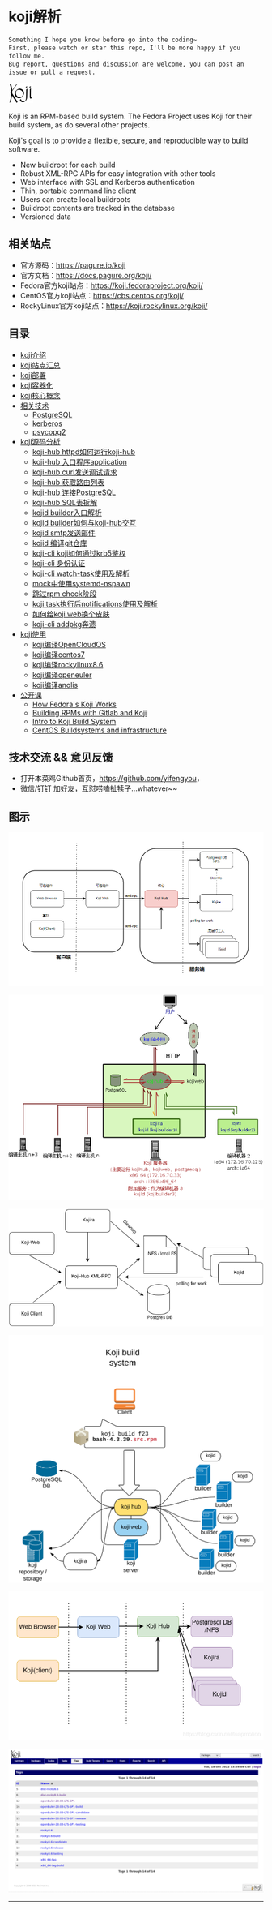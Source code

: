 # koji解析

```
Something I hope you know before go into the coding~
First, please watch or star this repo, I'll be more happy if you follow me.
Bug report, questions and discussion are welcome, you can post an issue or pull a request.
```

![20220806_231000_79](image/20220806_231000_79.png)

Koji is an RPM-based build system. The Fedora Project uses Koji for their build system, as do several other projects.

Koji's goal is to provide a flexible, secure, and reproducible way to build software.


* New buildroot for each build
* Robust XML-RPC APIs for easy integration with other tools
* Web interface with SSL and Kerberos authentication
* Thin, portable command line client
* Users can create local buildroots
* Buildroot contents are tracked in the database
* Versioned data


## 相关站点

* 官方源码：<https://pagure.io/koji>
* 官方文档：<https://docs.pagure.org/koji/>
* Fedora官方koji站点：<https://koji.fedoraproject.org/koji/>
* CentOS官方koji站点：<https://cbs.centos.org/koji/>
* RockyLinux官方koji站点：<https://koji.rockylinux.org/koji/>

## 目录

* [koji介绍](docs/koji介绍.md)
* [koji站点汇总](docs/koji站点汇总.md)
* [koji部署](docs/koji部署.md)
* [koji容器化](docs/koji容器化.md)
* [koji核心概念](docs/koji核心概念.md)
* [相关技术](docs/相关技术.md)
    * [PostgreSQL](docs/相关技术/PostgreSQL.md)
    * [kerberos](docs/相关技术/kerberos.md)
    * [psycopg2](docs/相关技术/psycopg2.md)
* [koji源码分析](docs/koji源码分析.md)
    * [koji-hub httpd如何运行koji-hub](docs/koji源码分析/httpd如何运行koji-hub.md)
    * [koji-hub 入口程序application](docs/koji源码分析/入口程序application.md)
    * [koji-hub curl发送调试请求](docs/koji源码分析/curl发送调试请求.md)
    * [koji-hub 获取路由列表](docs/koji源码分析/获取路由列表.md)
    * [koji-hub 连接PostgreSQL](docs/koji源码分析/连接PostgreSQL.md)
    * [koji-hub SQL表拆解](docs/koji源码分析/SQL表拆解.md)
    * [kojid builder入口解析](docs/koji源码分析/builder入口解析.md)
    * [kojid builder如何与koji-hub交互](docs/koji源码分析/builder如何与koji-hub交互.md)
    * [kojid smtp发送邮件](docs/koji源码分析/builder_smtp发送邮件.md)
    * [kojid 编译git仓库](docs/koji源码分析/builder_编译git仓库.md)
    * [koji-cli koji如何通过krb5鉴权](docs/koji源码分析/koji如何通过krb5鉴权.md)
    * [koji-cli 身份认证](docs/koji源码分析/身份认证.md)
    * [koji-cli watch-task使用及解析](docs/koji源码分析/watch-task使用及解析.md)
    * [mock中使用systemd-nspawn](docs/koji源码分析/mock中使用systemd-nspawn.md)
    * [跳过rpm check阶段](docs/koji源码分析/跳过rpm_check阶段.md)
    * [koji task执行后notifications使用及解析](docs/koji源码分析/task执行后notifications使用及解析.md)
    * [如何给koji web换个皮肤](docs/koji源码分析/如何给koji_web换个皮肤.md)
    * [koji-cli addpkg奔溃](docs/koji源码分析/addpkg奔溃.md)
* [koji使用](docs/koji使用.md)
    * [koji编译OpenCloudOS](docs/koji使用/koji编译OpenCloudOS.md)
    * [koji编译centos7](docs/koji使用/koji编译centos7.md)
    * [koji编译rockylinux8.6](docs/koji使用/koji编译rockylinux8_6.md)
    * [koji编译openeuler](docs/koji使用/koji编译openeuler.md)
    * [koji编译anolis](docs/koji使用/koji编译anolis.md)
* [公开课](docs/公开课.md)
    * [How Fedora's Koji Works](docs/公开课/How_Fedoras_Koji_Works.md)
    * [Building RPMs with Gitlab and Koji](docs/公开课/Building_RPMs_with_Gitlab_and_Koji.md)
    * [Intro to Koji Build System](docs/公开课/Intro_to_Koji_Build_System.md)
    * [CentOS Buildsystems and infrastructure](docs/公开课/CentOS_Buildsystems_and_infrastructure.md)



## 技术交流 && 意见反馈

* 打开本菜鸡Github首页，<https://github.com/yifengyou>，
* 微信/钉钉 加好友，互怼唠嗑扯犊子...whatever~~


## 图示

![20221005_110039_51](image/20221005_110039_51.png)

![20220811_141522_56](image/20220811_141522_56.png)

![20220811_141624_54](image/20220811_141624_54.png)

![20220811_141636_16](image/20220811_141636_16.png)

![20220811_141746_36](image/20220811_141746_36.png)

![20221018_135919_46](image/20221018_135919_46.png)
















---
